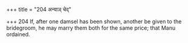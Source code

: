 +++
title = "204 अन्याञ् चेद्"

+++
204	If, after one damsel has been shown, another be given to the bridegroom, he may marry them both for the same price; that Manu ordained.